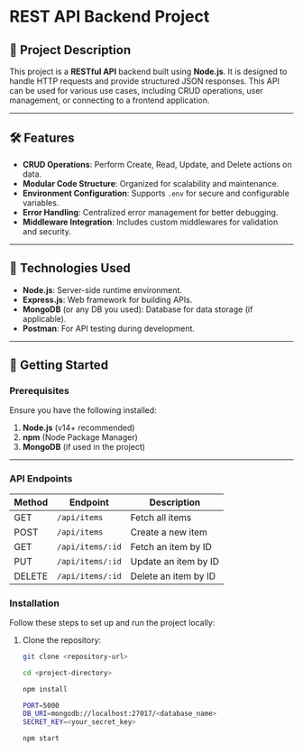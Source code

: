 # REST API Backend Project

## 📖 Project Description
This project is a **RESTful API** backend built using **Node.js**. It is designed to handle HTTP requests and provide structured JSON responses. This API can be used for various use cases, including CRUD operations, user management, or connecting to a frontend application.

---

## 🛠️ Features
- **CRUD Operations**: Perform Create, Read, Update, and Delete actions on data.
- **Modular Code Structure**: Organized for scalability and maintenance.
- **Environment Configuration**: Supports `.env` for secure and configurable variables.
- **Error Handling**: Centralized error management for better debugging.
- **Middleware Integration**: Includes custom middlewares for validation and security.

---

## 🧰 Technologies Used
- **Node.js**: Server-side runtime environment.
- **Express.js**: Web framework for building APIs.
- **MongoDB** (or any DB you used): Database for data storage (if applicable).
- **Postman**: For API testing during development.

---

## 🚀 Getting Started

### Prerequisites
Ensure you have the following installed:
1. **Node.js** (v14+ recommended)
2. **npm** (Node Package Manager)
3. **MongoDB** (if used in the project)

---

### API Endpoints

| Method | Endpoint       | Description          |
|--------|----------------|----------------------|
| GET    | `/api/items`   | Fetch all items      |
| POST   | `/api/items`   | Create a new item    |
| GET    | `/api/items/:id` | Fetch an item by ID |
| PUT    | `/api/items/:id` | Update an item by ID |
| DELETE | `/api/items/:id` | Delete an item by ID |


### Installation
Follow these steps to set up and run the project locally:

1. Clone the repository:
   ```bash
   git clone <repository-url>

   cd <project-directory>

   npm install

   PORT=5000
   DB_URI=mongodb://localhost:27017/<database_name>
   SECRET_KEY=<your_secret_key>

   npm start
                    





